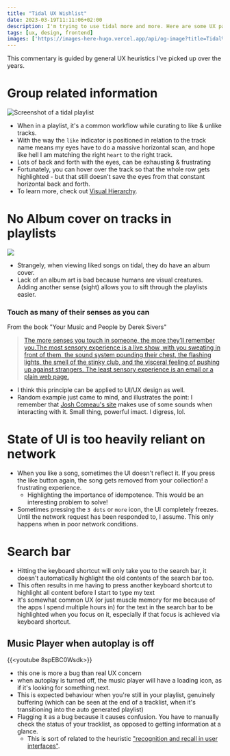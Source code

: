 ```yaml
---
title: "Tidal UX Wishlist"
date: 2023-03-19T11:11:06+02:00
description: I'm trying to use tidal more and more. Here are some UX pain points I've been feeling.
tags: [ux, design, frontend]
images: ['https://images-here-hugo.vercel.app/api/og-image?title=Tidal%20UX%20Wishlist']
---
```


This commentary is guided by general UX heuristics I've picked up over the years.

# Group related information

![Screenshot of a tidal playlist](https://res.cloudinary.com/hokaspokas/image/upload/v1679217847/here-hugo/tidal_2.png)

- When in a playlist, it's a common workflow while curating to like & unlike tracks.
- With the way the `like` indicator is positioned in relation to the track name means my eyes have to do a massive horizontal scan, and hope like hell I am matching the right `heart` to the right track.
- Lots of back and forth with the eyes, can be exhausting & frustrating
- Fortunately, you can hover over the track so that the whole row gets highlighted - but that still doesn't save the eyes from that constant horizontal back and forth.
- To learn more, check out [Visual Hierarchy](https://youtu.be/8OTbyWndY9M).

# No Album cover on tracks in playlists

![](https://res.cloudinary.com/hokaspokas/image/upload/v1679219133/here-hugo/album_art_upvtdz.png)

- Strangely, when viewing liked songs on tidal, they do have an album cover.
- Lack of an album art is bad because humans are visual creatures. Adding another sense (sight) allows you to sift through the playlists easier.

### Touch as many of their senses as you can

From the book "Your Music and People by Derek Sivers"

> [The more senses you touch in someone, the more they’ll remember you.The most sensory experience is a live show, with you sweating in front of them, the sound system pounding their chest, the flashing lights, the smell of the stinky club, and the visceral feeling of pushing up against strangers. The least sensory experience is an email or a plain web page.](https://sive.rs/m)

- I think this principle can be applied to UI/UX design as well.
- Random example just came to mind, and illustrates the point: I remember that [Josh Comeau's site](https://www.joshwcomeau.com/) makes use of some sounds when interacting with it. Small thing, powerful imact. I digress, lol.

# State of UI is too heavily reliant on network

- When you like a song, sometimes the UI doesn't reflect it. If you press the like button again, the song gets removed from your collection! a frustrating experience.
  - Highlighting the importance of idempotence. This would be an interesting problem to solve!
- Sometimes pressing the `3 dots` or `more` icon, the UI completely freezes. Until the network request has been responded to, I assume. This only happens when in poor network conditions.

# Search bar

- Hitting the keyboard shortcut will only take you to the search bar, it doesn't automatically highlight the old contents of the search bar too.
- This often results in me having to press another keyboard shortcut to highlight all content before I start to type my text
- It's somewhat common UX (or just muscle memory for me because of the apps I spend multiple hours in) for the text in the search bar to be highlighted when you focus on it, especially if that focus is achieved via keyboard shortcut.

## Music Player when autoplay is off

{{<youtube 8spEBC0Wsdk>}}

- this one is more a bug than real UX concern
- when autoplay is turned off, the music player will have a loading icon, as if it's looking for something next.
- This is expected behaviour when you're still in your playlist, genuinely buffering (which can be seen at the end of a tracklist, when it's transitioning into the auto generated playlist)
- Flagging it as a bug because it causes confusion. You have to manually check the status of your tracklist, as opposed to getting information at a glance.
  - This is sort of related to the heuristic ["recognition and recall in user interfaces"](https://www.nngroup.com/articles/recognition-and-recall/).
